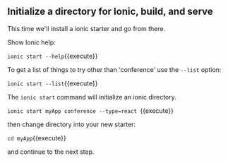 ## Initialize a directory for Ionic, build, and serve

This time we'll install a ionic starter and go from there.

Show Ionic help:

`ionic start --help`{{execute}}

To get a list of things to try other than 'conference' use the `--list`
option:

`ionic start --list`{{execute}}

The `ionic start` command will initialize an ionic directory.

`ionic start myApp conference --type=react `{{execute}}

then change directory into your new starter:

`cd myApp`{{execute}}

and continue to the next step.
